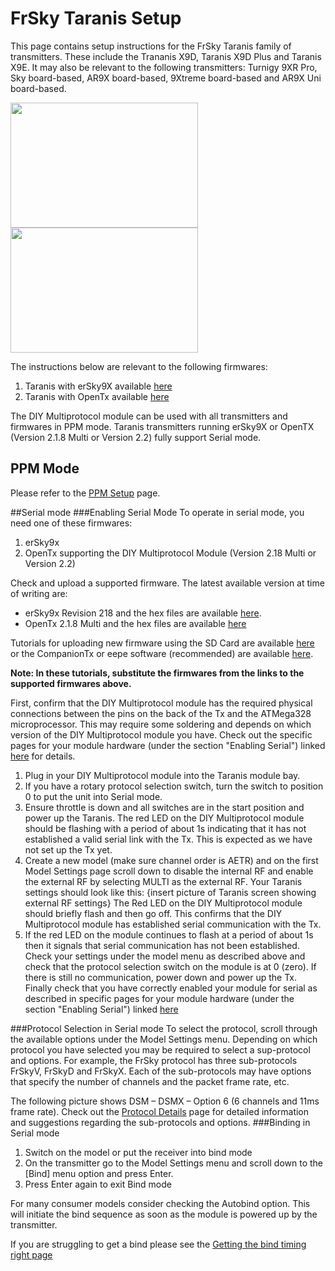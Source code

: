 # FrSky Taranis Setup
This page contains setup instructions for the FrSky Taranis family of transmitters. These include the Trananis X9D, Taranis X9D Plus and Taranis X9E.  It may also be relevant to the following transmitters: Turnigy 9XR Pro, Sky board-based, AR9X board-based, 9Xtreme board-based and AR9X Uni board-based.  

<img src="http://www.frsky-rc.com/product/images/pic/1456723548.jpg" width="300" height="200" />
<img src="http://www.frsky-rc.com/product/images/pic/1456723588.jpg" width="300" height="200" />

The instructions below are relevant to the following firmwares:
 1. Taranis with erSky9X available [here](http://www.er9x.com)
 1. Taranis with OpenTx available [here](http://plaisthos.de/opentx/)


The DIY Multiprotocol module can be used with all transmitters and firmwares in PPM mode.  Taranis transmitters running erSky9X or OpenTX (Version 2.1.8 Multi or Version 2.2) fully support Serial mode. 
## PPM Mode
Please refer to the [PPM Setup](PPM_Setup.md) page. 

##Serial mode
###Enabling Serial Mode
To operate in serial mode, you need one of these firmwares:
 1. erSky9x
 1. OpenTx supporting the DIY Multiprotocol Module (Version 2.18 Multi or Version 2.2)

Check and upload a supported firmware.  The latest available version at time of writing are:
 - erSky9x Revision 218 and the hex files are available [here](http://www.er9x.com).  
 - OpenTx 2.1.8 Multi and the hex files are available [here](http://plaisthos.de/opentx/)

Tutorials for uploading new firmware using the SD Card are available [here](http://www.dronetrest.com/t/how-to-upgrade-firmware-for-frsky-taranis-x9d/959) or the CompanionTx or eepe software (recommended) are available [here](http://open-txu.org/home/undergraduate-courses/fund-of-opentx/part-2-flashing-opentx/). 

**Note: In these tutorials, substitute the firmwares from the links to the supported firmwares above.**

First, confirm that the DIY Multiprotocol module has the required physical connections between the pins on the back of the Tx and the ATMega328 microprocessor.  This may require some soldering and depends on which version of the DIY Multiprotocol module you have.  Check out the specific pages for your module hardware (under the section "Enabling Serial") linked [here](Hardware.md) for details.

 1. Plug in your DIY Multiprotocol module into the Taranis module bay.  
 2. If you have a rotary protocol selection switch, turn the switch to position 0 to put the unit into Serial mode. 
 2. Ensure throttle is down and all switches are in the start position and power up the Taranis.  The red LED on the DIY Multiprotocol module should be flashing with a period of about 1s indicating that it has not established a valid serial link with the Tx.  This is expected as we have not set up the Tx yet.
 3. Create a new model (make sure channel order is AETR) and on the first Model Settings page scroll down to disable the internal RF and enable the external RF by selecting MULTI as the external RF. Your Taranis settings should look like this: {insert picture of Taranis screen showing external RF settings} The Red LED on the DIY Multiprotocol module should briefly flash and then go off.  This confirms that the DIY Multiprotocol module has established serial communication with the Tx.  
 4. If the red LED on the module continues to flash at a period of about 1s then it signals that serial communication has not been established.  Check your settings under the model menu as described above and check that the protocol selection switch on the module is at 0 (zero).  If there is still no communication, power down and power up the Tx.  Finally check that you have correctly enabled your module for serial as described in specific pages for your module hardware (under the section "Enabling Serial") linked [here](Hardware.md)
 
###Protocol Selection in Serial mode
To select the protocol, scroll through the available options under the Model Settings menu.  Depending on which protocol you have selected you may be required to select a sup-protocol and options.  For example, the FrSky protocol has three sub-protocols FrSkyV, FrSkyD and FrSkyX.  Each of the sub-protocols may have options that specify the number of channels and the packet frame rate, etc.  

The following picture shows DSM – DSMX – Option 6 (6 channels and 11ms frame rate). Check out the [Protocol Details](Protocol_Details.md) page for detailed information and suggestions regarding the sub-protocols and options.
###Binding in Serial mode
1. Switch on the model or put the receiver into bind mode
1. On the transmitter go to the Model Settings menu and scroll down to the [Bind] menu option and press Enter.
1. Press Enter again to exit Bind mode

For many consumer models consider checking the Autobind option.  This will initiate the bind sequence as soon as the module is powered up by the transmitter.

If you are struggling to get a bind please see the [Getting the bind timing right page](Bind_Timing.md)
